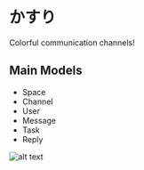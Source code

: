 # かすり
Colorful communication channels!

## Main Models
* Space
* Channel
* User
* Message
* Task
* Reply

![alt text](https://i.imgur.com/WCL6NSJ.png)
